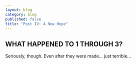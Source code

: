 ```yaml
---
layout: blog
category: blog
published: false
title: "Post IV: A New Hope"
---
```


## WHAT HAPPENED TO 1 THROUGH 3?

Seriously, though. Even after they were made... just terrible...